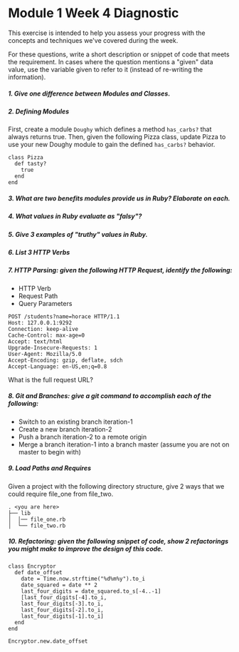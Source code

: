 # Module 1 Week 4 Diagnostic

This exercise is intended to help you assess your progress with the concepts and techniques we've covered during the week.

For these questions, write a short description or snippet of code that meets the requirement. In cases where the question mentions a "given" data value, use the variable given to refer to it (instead of re-writing the information).

##### 1. Give one difference between Modules and Classes.


##### 2.  Defining Modules

First, create a module `Doughy` which defines a method `has_carbs?` that always returns true. Then, given the following Pizza class, update Pizza to use your new Doughy module to gain the defined `has_carbs?` behavior.

```
class Pizza
  def tasty?
    true
  end
end
```

##### 3. What are two benefits modules provide us in Ruby? Elaborate on each.


##### 4. What values in Ruby evaluate as "falsy"?


##### 5. Give 3 examples of "truthy" values in Ruby.


##### 6.  List 3 HTTP Verbs


##### 7.  HTTP Parsing: given the following HTTP Request, identify the following:

*   HTTP Verb
*   Request Path
*   Query Parameters

```
POST /students?name=horace HTTP/1.1
Host: 127.0.0.1:9292
Connection: keep-alive
Cache-Control: max-age=0
Accept: text/html
Upgrade-Insecure-Requests: 1
User-Agent: Mozilla/5.0
Accept-Encoding: gzip, deflate, sdch
Accept-Language: en-US,en;q=0.8
```

What is the full request URL?


##### 8.  Git and Branches: give a git command to accomplish each of the following:

*   Switch to an existing branch iteration-1
*   Create a new branch iteration-2
*   Push a branch iteration-2 to a remote origin
*   Merge a branch iteration-1 into a branch master (assume you are not on master to begin with)


##### 9.  Load Paths and Requires

Given a project with the following directory structure, give 2 ways that we could require file_one from file_two.

```
. <you are here>
├── lib
│  │── file_one.rb
│  └── file_two.rb
```


##### 10.  Refactoring: given the following snippet of code, show 2 refactorings you might make to improve the design of this code.

```
class Encryptor
  def date_offset
    date = Time.now.strftime("%d%m%y").to_i
    date_squared = date ** 2
    last_four_digits = date_squared.to_s[-4..-1]
    [last_four_digits[-4].to_i,
    last_four_digits[-3].to_i,
    last_four_digits[-2].to_i,
    last_four_digits[-1].to_i]
  end
end

Encryptor.new.date_offset
```
